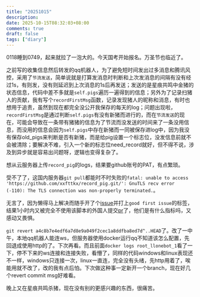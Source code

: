 ```yaml
---
title: "20251015"
description: 
date: 2025-10-15T08:32:03+08:00
comments: true
draft: false
tags: ["diary"]
---
```

0118睡到0749，起来就拉了一泡大的。今天国考开始报名。万圣节也临近了。

之前写的收集信息然后转发的qq机器人，为了避免短时间发出过多消息和腾讯风控，采用了`节流发送`，简单说就是打算发消息时判断和上次发消息的间隔有没有经过1s，有则发，没有则延迟到上次消息的1s后再发送；发送的是星痕共鸣中金猪的状态信息，代码中差不多就是`self.pigs`遍历一遍得到的信息；另外为了记录扫猪人的贡献，我有写个`recordFirstMsg`函数，记录发现猪人的昵称和消息，有时也想用于追责，虽然到现在都完全没公开我保存的每天的log；问题出现啦，`recordFirstMsg`是通过判断`self.pigs`有没有新猪而进行的，而在`节流发送`的现在，可能会导致在一条带有猪猪的信息为了节流而没发送的时间来了一条没用信息，而没用的信息会因为`self.pigs`中存在新猪而一同被保存进log中，因为我没有保存old_pigs来判断是否有新猪，而是给pig设置一个标志位，没发信息前就不会被清除；要解决不难，引入一个新的标志位need_record就好，但不得不说，涉及到异步就是容易出问题呀，逻辑也变得复杂了。

想从云服务器上传`record_pig`的logs，结果要github账号的PAT，有点繁琐。

受不了了，这国内服务器`git pull`都能时不时失败的`fatal: unable to access 'https://github.com/xxfttkx/record_pig.git/': GnuTLS recv error (-110): The TLS connection was non-properly terminated.`。

无言了，因为懒得马上解决而随手开了个[issue](https://github.com/xxfttkx/record_pig/issues/4)并打上`good first issue`的标签，结果1小时内又被完全不使用该脚本的外国人提交[pr](https://github.com/xxfttkx/record_pig/pull/5)了，他们是有什么指标吗，又感动又畏惧。

`git revert a4c8b7e4edf6a7d8e9a049f2cec1a8ddfba8ed7d^..HEAD`了。改了一中午，本地qq机器人能连ws，但服务器使用docker运行qq不知道该怎么配置，先回退成使用http的了。下次再看。而且前面`docker logs root_llonebot_1`看了一下，停不下来的ws连接和连接失败，看懵了，同样的代码windows和linux表现还不一样，windows只连接一次，linux一直连，完全没有头绪，先http用着了，唉能用就不改了，改的我有点后怕。下次做这种事一定新开一个branch，现在好几个revert commit msg好难看。

晚上又在星痕共鸣杀猪，现在没有别的更感兴趣的东西，很痛苦。
